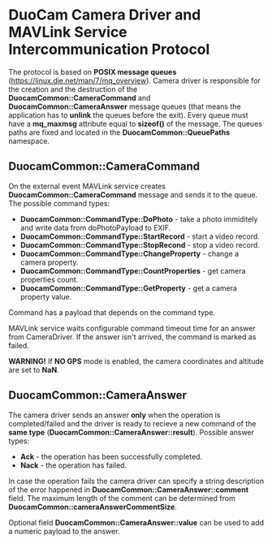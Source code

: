 # DuoCam Camera Driver and MAVLink Service Intercommunication Protocol

The protocol is based on **POSIX message queues** (https://linux.die.net/man/7/mq_overview). Camera driver is responsible for the creation and the destruction of the **DuocamCommon::CameraCommand** and **DuocamCommon::CameraAnswer** message queues (that means the application has to **unlink** the queues before the exit). Every queue must have a **mq_maxmsg** attribute equal to **sizeof()** of the message. The queues paths are fixed and located in the **DuocamCommon::QueuePaths** namespace.

## DuocamCommon::CameraCommand

On the external event MAVLink service creates **DuocamCommon::CameraCommand** message and sends it to the queue. The possible command types:
- **DuocamCommon::CommandType::DoPhoto** - take a photo immiditely and write data from doPhotoPayload to EXIF.
- **DuocamCommon::CommandType::StartRecord** - start a video record.
- **DuocamCommon::CommandType::StopRecond** - stop a video record.
- **DuocamCommon::CommandType::ChangeProperty** - change a camera property.
- **DuocamCommon::CommandType::CountProperties** - get camera properties count.
- **DuocamCommon::CommandType::GetProperty** - get a camera property value.

Command has a payload that depends on the command type.

MAVLink service waits configurable command timeout time for an answer from CameraDriver. If the answer isn't arrived, the command is marked as failed.

**WARNING!** If **NO GPS** mode is enabled, the camera coordinates and altitude are set to **NaN**.

## DuocamCommon::CameraAnswer

The camera driver sends an answer **only** when the operation is completed/failed and the driver is ready to recieve a new command of the **same type** (**DuocamCommon::CameraAnswer::result**). Possible answer types:
- **Ack** - the operation has been successfully completed. 
- **Nack** - the operation has failed.

In case the operation fails the camera driver can specify a string description of the error happened in **DuocamCommon::CameraAnswer::comment** field. The maximum length of the comment can be determined from **DuocamCommon::cameraAnswerCommentSize**.

Optional field **DuocamCommon::CameraAnswer::value** can be used to add a numeric payload to the answer.
